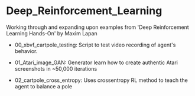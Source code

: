 # Deep_Reinforcement_Learning
Working through and expanding upon examples from 'Deep Reinforcement Learning Hands-On' by Maxim Lapan

* 00_xbvf_cartpole_testing: Script to test video recording of agent's behavior.

* 01_Atari_image_GAN: Generator learn how to create authentic Atari screenshots in ~50,000 iterations

* 02_cartpole_cross_entropy: Uses crossentropy RL method to teach the agent to balance a pole
